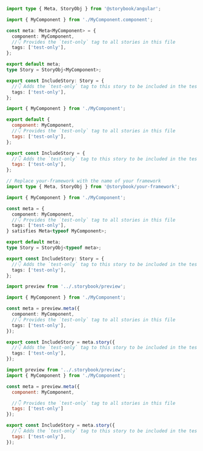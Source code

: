 ```ts filename="MyComponent.stories.ts" renderer="angular" language="ts"
import type { Meta, StoryObj } from '@storybook/angular';

import { MyComponent } from './MyComponent.component';

const meta: Meta<MyComponent> = {
  component: MyComponent,
  //👇 Provides the `test-only` tag to all stories in this file
  tags: ['test-only'],
};

export default meta;
type Story = StoryObj<MyComponent>;

export const IncludeStory: Story = {
  //👇 Adds the `test-only` tag to this story to be included in the tests when enabled in the test-runner configuration
  tags: ['test-only'],
};
```

```js filename="MyComponent.stories.js|jsx" renderer="common" language="js" tabTitle="CSF 3"
import { MyComponent } from './MyComponent';

export default {
  component: MyComponent,
  //👇 Provides the `test-only` tag to all stories in this file
  tags: ['test-only'],
};

export const IncludeStory = {
  //👇 Adds the `test-only` tag to this story to be included in the tests when enabled in the test-runner configuration
  tags: ['test-only'],
};
```

```ts filename="MyComponent.stories.ts|tsx" renderer="common" language="ts" tabTitle="CSF 3"
// Replace your-framework with the name of your framework
import type { Meta, StoryObj } from '@storybook/your-framework';

import { MyComponent } from './MyComponent';

const meta = {
  component: MyComponent,
  //👇 Provides the `test-only` tag to all stories in this file
  tags: ['test-only'],
} satisfies Meta<typeof MyComponent>;

export default meta;
type Story = StoryObj<typeof meta>;

export const IncludeStory: Story = {
  //👇 Adds the `test-only` tag to this story to be included in the tests when enabled in the test-runner configuration
  tags: ['test-only'],
};
```

```ts filename="MyComponent.stories.ts|tsx" renderer="react" language="ts" tabTitle="CSF Next 🧪"
import preview from '../.storybook/preview';

import { MyComponent } from './MyComponent';

const meta = preview.meta({
  component: MyComponent,
  //👇 Provides the `test-only` tag to all stories in this file
  tags: ['test-only'],
});

export const IncludeStory = meta.story({
  //👇 Adds the `test-only` tag to this story to be included in the tests when enabled in the test-runner configuration
  tags: ['test-only'],
});
```

<!-- JS snippets still needed while providing both CSF 3 & Next -->

```js filename="MyComponent.stories.js|jsx" renderer="react" language="js" tabTitle="CSF Next 🧪"
import preview from '../.storybook/preview';
import { MyComponent } from './MyComponent';

const meta = preview.meta({
  component: MyComponent,

  //👇 Provides the `test-only` tag to all stories in this file
  tags: ['test-only']
});

export const IncludeStory = meta.story({
  //👇 Adds the `test-only` tag to this story to be included in the tests when enabled in the test-runner configuration
  tags: ['test-only'],
});
```
